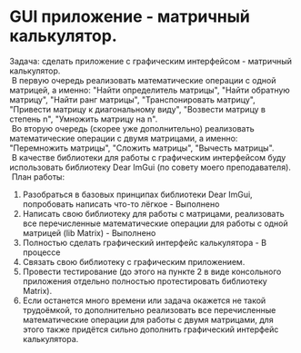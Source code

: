 # GUI приложение - матричный калькулятор.
 Задача: сделать приложение с графическим интерфейсом - матричный калькулятор.   
&nbsp;В первую очередь реализовать математические операции с одной матрицей, а именно: "Найти определитель матрицы", "Найти обратную матрицу", "Найти ранг матрицы", "Транспонировать матрицу", "Привести матрицу к диагональному виду", "Возвести матрицу в степень n", "Умножить матрицу на n".   
&nbsp;Во вторую очередь (скорее уже дополнительно) реализовать математические операции с двумя матрицами, а именно: "Перемножить матрицы", "Сложить матрицы", "Вычесть матрицы".  
&nbsp;В качестве библиотеки для работы с графическим интерфейсом буду использовать библиотеку Dear ImGui (по совету моего преподавателя).  
&nbsp;План работы:
1. Разобраться в базовых принципах библиотеки Dear ImGui, попробовать написать что-то лёгкое - Выполнено
2. Написать свою библиотеку для работы с матрицами, реализовать все перечисленные математические операции для работы с одной матрицей (lib Matrix) - Выполнено
3. Полностью сделать графический интерфейс калькулятора - В процессе
4. Связать свою библиотеку с графическим приложением.
5. Провести тестирование (до этого на пункте 2 в виде консольного приложения отдельно полностью протестировать библиотеку Matrix).
6. Если останется много времени или задача окажется не такой трудоёмкой, то дополнительно реализовать все перечисленные математические операции для работы с двумя матрицами, для этого также придётся сильно дополнить графический интерфейс калькулятора. 
